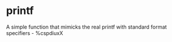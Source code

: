 # printf
A simple function that mimicks the real printf with standard format specifiers - %cspdiuxX
